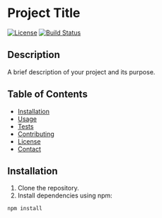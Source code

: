 # Project Title

[![License](https://img.shields.io/badge/license-MIT-blue.svg)](LICENSE)
[![Build Status](https://travis-ci.org/yourusername/projectname.svg?branch=master)](https://github.com/Sunil-Kumar-M/Cypress-EnchantingTravels)

## Description

A brief description of your project and its purpose.

## Table of Contents

- [Installation](#installation)
- [Usage](#usage)
- [Tests](#tests)
- [Contributing](#contributing)
- [License](#license)
- [Contact](#contact)

## Installation

1. Clone the repository.
2. Install dependencies using npm:

```bash
npm install
